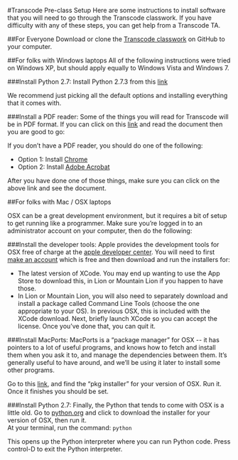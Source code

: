 #Transcode Pre-class Setup
Here are some instructions to install software that you will need to go through the Transcode classwork.  If you have difficulty with any of these steps, you can get help from a Transcode TA.


##For Everyone
Download or clone the [Transcode classwork](https://github.com/TranscodeSF/classwork)
on GitHub to your computer.


##For folks with Windows laptops
All of the following instructions were tried on Windows XP, but should apply equally to Windows Vista and Windows 7.


###Install Python 2.7:
Install Python 2.7.3 from this [link](http://www.python.org/ftp/python/2.7.3/python-2.7.3.msi)

We recommend just picking all the default options and installing everything that it comes with.


###Install a PDF reader:
Some of the things you will read for Transcode will be in PDF format.  If you can click on this [link](http://www.greenteapress.com/thinkpython/thinkCSpy/thinkCSpy.pdf) and read the document then you are good to go: 

If you don’t have a PDF reader, you should do one of the following:

* Option 1: Install [Chrome](https://www.google.com/chrome)
* Option 2: Install [Adobe Acrobat](http://get.adobe.com/reader/)

After you have done one of those things, make sure you can click on the above link and see the document.


##For folks with Mac / OSX laptops

OSX can be a great development environment, but it requires a bit of setup to get running like a programmer.  Make sure you’re logged in to an administrator account on your computer, then do the following:


###Install the developer tools:
Apple provides the development tools for OSX free of charge at the [apple developer center](https://developer.apple.com/devcenter/mac/index.action).  You will need to first [make an account](https://developer.apple.com/programs/register/) which is free and then download and run the installers for:
* The latest version of XCode.  You may end up wanting to use the App Store to download this, in Lion or Mountain Lion if you happen to have those.
* In Lion or Mountain Lion, you will also need to separately download and install a package called Command Line Tools (choose the one appropriate to your OS).  In previous OSX, this is included with the XCode download.
Next, briefly launch XCode so you can accept the license.  Once you’ve done that, you can quit it.


###Install MacPorts:
MacPorts is a “package manager” for OSX -- it has pointers to a lot of useful programs, and knows how to fetch and install them when you ask it to, and manage the dependencies between them.  It’s generally useful to have around, and we’ll be using it later to install some other programs.

Go to this [link](http://www.macports.org/install.php), and find the “pkg installer” for your version of OSX.  Run it.  Once it finishes you should be set.  


###Install Python 2.7:
Finally, the Python that tends to come with OSX is a little old.  Go to [python.org](http://www.python.org/download/releases/2.7.3/) and click to download the installer for your version of OSX, then run it.  
At your terminal, run the command:
`python` 

This opens up the Python interpreter where you can run Python code. Press control-D to exit the Python interpreter.
